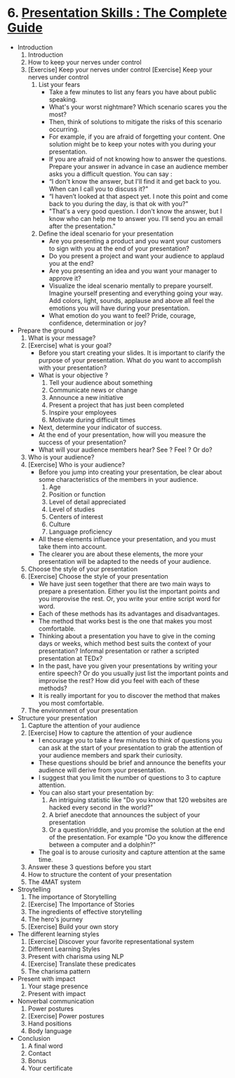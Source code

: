 # 6. [Presentation Skills : The Complete Guide](https://udemy.com/course/presentation-skills-the-complete-guide)

* Introduction
    1. Introduction
    2. How to keep your nerves under control
    3. [Exercise] Keep your nerves under control
    [Exercise] Keep your nerves under control
        1. List your fears
            * Take a few minutes to list any fears you have about public speaking.
            * What's your worst nightmare? Which scenario scares you the most?
            * Then, think of solutions to mitigate the risks of this scenario occurring.
            * For example, if you are afraid of forgetting your content. One solution might be to keep your notes with you during your presentation.
            * If you are afraid of not knowing how to answer the questions. Prepare your answer in advance in case an audience member asks you a difficult question. You can say :
            * “I don't know the answer, but I'll find it and get back to you. When can I call you to discuss it?"
            * “I haven’t looked at that aspect yet. I note this point and come back to you during the day, is that ok with you?"
            * "That's a very good question. I don't know the answer, but I know who can help me to answer you. I'll send you an email after the presentation."
        2. Define the ideal scenario for your presentation
            * Are you presenting a product and you want your customers to sign with you at the end of your presentation?
            * Do you present a project and want your audience to applaud you at the end?
            * Are you presenting an idea and you want your manager to approve it?
            * Visualize the ideal scenario mentally to prepare yourself. Imagine yourself presenting and everything going your way. Add colors, light, sounds, applause and above all feel the emotions you will have during your presentation.
            * What emotion do you want to feel? Pride, courage, confidence, determination or joy?
* Prepare the ground
    1. What is your message?
    5. [Exercise] what is your goal?
        * Before you start creating your slides. It is important to clarify the purpose of your presentation. What do you want to accomplish with your presentation?
        * What is your objective ?
            1. Tell your audience about something
            1. Communicate news or change
            1. Announce a new initiative
            1. Present a project that has just been completed
            1. Inspire your employees
            1. Motivate during difficult times
        * Next, determine your indicator of success.
        * At the end of your presentation, how will you measure the success of your presentation?
        * What will your audience members hear? See ? Feel ? Or do?
    6. Who is your audience?
    7. [Exercise] Who is your audience?
        * Before you jump into creating your presentation, be clear about some characteristics of the members in your audience.
            1. Age
            1. Position or function
            1. Level of detail appreciated
            1. Level of studies
            1. Centers of interest
            1. Culture
            1. Language proficiency
        * All these elements influence your presentation, and you must take them into account.
        * The clearer you are about these elements, the more your presentation will be adapted to the needs of your audience.
    8. Choose the style of your presentation
    9. [Exercise] Choose the style of your presentation
        * We have just seen together that there are two main ways to prepare a presentation. Either you list the important points and you improvise the rest. Or, you write your entire script word for word.
        * Each of these methods has its advantages and disadvantages.
        * The method that works best is the one that makes you most comfortable.
        * Thinking about a presentation you have to give in the coming days or weeks, which method best suits the context of your presentation? Informal presentation or rather a scripted presentation at TEDx?
        * In the past, have you given your presentations by writing your entire speech? Or do you usually just list the important points and improvise the rest? How did you feel with each of these methods?
        * It is really important for you to discover the method that makes you most comfortable.
    10. The environment of your presentation
* Structure your presentation
    1. Capture the attention of your audience
    12. [Exercise] How to capture the attention of your audience
        * I encourage you to take a few minutes to think of questions you can ask at the start of your presentation to grab the attention of your audience members and spark their curiosity.
        * These questions should be brief and announce the benefits your audience will derive from your presentation.
        * I suggest that you limit the number of questions to 3 to capture attention.
        * You can also start your presentation by:
            1. An intriguing statistic like "Do you know that 120 websites are hacked every second in the world?"
            1. A brief anecdote that announces the subject of your presentation
            1. Or a question/riddle, and you promise the solution at the end of the presentation. For example "Do you know the difference between a computer and a dolphin?"
        * The goal is to arouse curiosity and capture attention at the same time.
    13. Answer these 3 questions before you start
    14. How to structure the content of your presentation
    15. The 4MAT system
* Stroytelling
    1. The importance of Storytelling
    17. [Exercise] The Importance of Stories
    18. The ingredients of effective storytelling
    19. The hero's journey
    20. [Exercise] Build your own story
* The different learning styles
    1. [Exercise] Discover your favorite representational system
    22. Different Learning Styles
    23. Present with charisma using NLP
    24. [Exercise] Translate these predicates
    25. The charisma pattern
* Present with impact
    1. Your stage presence
    27. Present with impact
* Nonverbal communication
    1. Power postures
    29. [Exercise] Power postures
    30. Hand positions
    31. Body language
* Conclusion
    1. A final word
    33. Contact
    34. Bonus
    35. Your certificate
